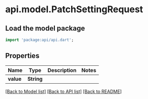 # api.model.PatchSettingRequest

## Load the model package
```dart
import 'package:api/api.dart';
```

## Properties
Name | Type | Description | Notes
------------ | ------------- | ------------- | -------------
**value** | **String** |  | 

[[Back to Model list]](../README.md#documentation-for-models) [[Back to API list]](../README.md#documentation-for-api-endpoints) [[Back to README]](../README.md)


